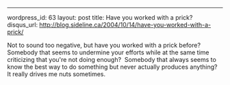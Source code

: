 --- 
wordpress_id: 63
layout: post
title: Have you worked with a prick?
disqus_url: http://blog.sideline.ca/2004/10/14/have-you-worked-with-a-prick/

Not to sound too negative, but have you worked with a prick before?  Somebody that seems to undermine your efforts while at the same time criticizing that you're not doing enough?  Somebody that always seems to know the best way to do something but never actually produces anything?  It really drives me nuts sometimes.  
